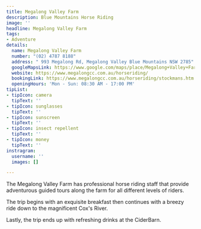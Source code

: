```yaml
---
title: Megalong Valley Farm
description: Blue Mountains Horse Riding
image: ''
headline: Megalong Valley Farm
tags:
- Adventure
details:
  name: Megalong Valley Farm
  number: "(02) 4787 8188"
  address: " 993 Megalong Rd, Megalong Valley Blue Mountains NSW 2785"
  googleMapsLink: https://www.google.com/maps/place/Megalong+Valley+Farm/@-33.7103991,150.2449421,17z/data=!3m1!4b1!4m5!3m4!1s0x6b126c91b10fb38b:0xda73a7bf4b9f4e21!8m2!3d-33.7104036!4d150.2471308
  website: https://www.megalongcc.com.au/horseriding/
  bookingLink: https://www.megalongcc.com.au/horseriding/stockmans.htm
  openingHours: 'Mon - Sun: 08:30 AM - 17:00 PM'
tipList:
- tipIcon: camera
  tipText: ''
- tipIcon: sunglasses
  tipText: ''
- tipIcon: sunscreen
  tipText: ''
- tipIcon: insect repellent
  tipText: ''
- tipIcon: money
  tipText: ''
instragram:
  username: ''
  images: []

---
```

The Megalong Valley Farm has professional horse riding staff that provide adventurous guided tours along the farm for all different levels of riders.

The trip begins with an exquisite breakfast then continues with a breezy ride down to the magnificent Cox's River. 

Lastly, the trip ends up with refreshing drinks at the CiderBarn. 


